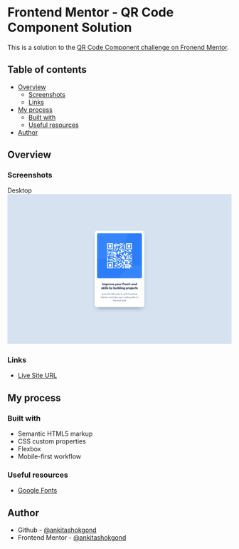 # Frontend Mentor - QR Code Component Solution

This is a solution to the [QR Code Component challenge on Fronend Mentor](https://www.frontendmentor.io/challenges/qr-code-component-iux_sIO_H).

## Table of contents

- [Overview](#overview)
  - [Screenshots](#screenshots)
  - [Links](#links)
- [My process](#my-process)
  - [Built with](#built-with)
  - [Useful resources](#useful-resources)
- [Author](#author)

## Overview

### Screenshots

Desktop
![](./static/images/screenshots/desktop.png)

### Links

- [Live Site  URL](https://ankitashokgond.github.io/frontendmentor-lp/paths/first/qr-code-component/)

## My process

### Built with

- Semantic HTML5 markup
- CSS custom properties
- Flexbox
- Mobile-first workflow

### Useful resources

- [Google Fonts](https://fonts.google.com/specimen/Outfit)

## Author

- Github - [@ankitashokgond](https://github.com/ankitashokgond)
- Frontend Mentor - [@ankitashokgond](https://www.frontendmentor.io/profile/ankitashokgond)